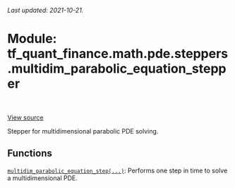 <!--
This file is generated by a tool. Do not edit directly.
For open-source contributions the docs will be updated automatically.
-->

*Last updated: 2021-10-21.*

<div itemscope itemtype="http://developers.google.com/ReferenceObject">
<meta itemprop="name" content="tf_quant_finance.math.pde.steppers.multidim_parabolic_equation_stepper" />
<meta itemprop="path" content="Stable" />
</div>

# Module: tf_quant_finance.math.pde.steppers.multidim_parabolic_equation_stepper

<!-- Insert buttons and diff -->

<table class="tfo-notebook-buttons tfo-api" align="left">
</table>

<a target="_blank" href="https://github.com/google/tf-quant-finance/blob/master/tf_quant_finance/math/pde/steppers/multidim_parabolic_equation_stepper.py">View source</a>



Stepper for multidimensional parabolic PDE solving.



## Functions

[`multidim_parabolic_equation_step(...)`](../../../../tf_quant_finance/math/pde/steppers/douglas_adi/multidim_parabolic_equation_step.md): Performs one step in time to solve a multidimensional PDE.

